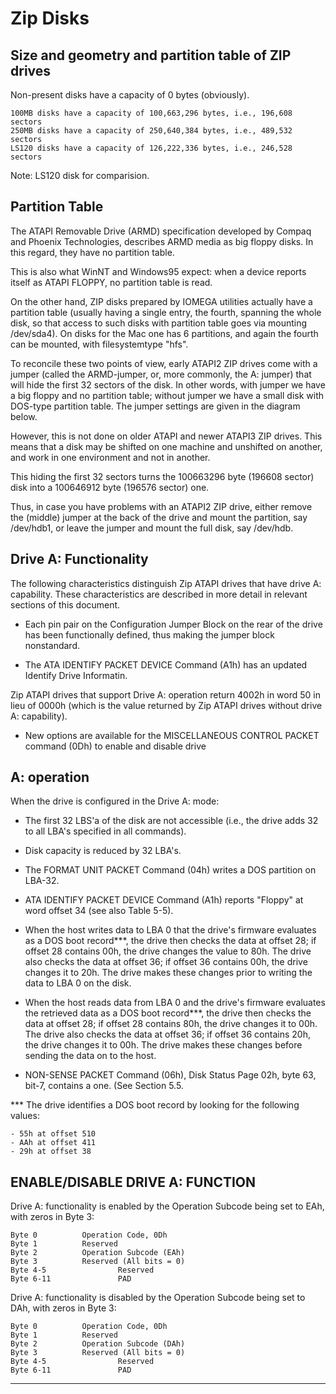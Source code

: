 # Zip Disks

## Size and geometry and partition table of ZIP drives

Non-present disks have a capacity of 0 bytes (obviously).

```
100MB disks have a capacity of 100,663,296 bytes, i.e., 196,608 sectors
250MB disks have a capacity of 250,640,384 bytes, i.e., 489,532 sectors
LS120 disks have a capacity of 126,222,336 bytes, i.e., 246,528 sectors
```
Note: LS120 disk for comparision.

## Partition Table

The ATAPI Removable Drive (ARMD) specification developed by Compaq and Phoenix Technologies, describes ARMD media as big floppy disks. In this regard, they have no partition table.

This is also what WinNT and Windows95 expect: when a device reports itself as ATAPI FLOPPY, no partition table is read.

On the other hand, ZIP disks prepared by IOMEGA utilities actually have a partition table (usually having a single entry, the fourth, spanning the whole disk, so that access to such disks with partition table goes via mounting /dev/sda4). 
On disks for the Mac one has 6 partitions, and again the fourth can be mounted, with filesystemtype "hfs".

To reconcile these two points of view, early ATAPI2 ZIP drives come with a jumper (called the ARMD-jumper, or, more commonly, the A: jumper) that will hide the first 32 sectors of the disk.
In other words, with jumper we have a big floppy and no partition table; without jumper we have a small disk with DOS-type partition table. The jumper settings are given in the diagram below.

However, this is not done on older ATAPI and newer ATAPI3 ZIP drives. This means that a disk may be shifted on one machine and unshifted on another, and work in one environment and not in another.

This hiding the first 32 sectors turns the 100663296 byte (196608 sector) disk into a 100646912 byte (196576 sector) one.

Thus, in case you have problems with an ATAPI2 ZIP drive, either remove the (middle) jumper at the back of the drive and mount the partition, say /dev/hdb1, or leave the jumper and mount the full disk, say /dev/hdb.

## Drive A: Functionality

The following characteristics distinguish Zip ATAPI drives that have drive A: capability. These characteristics are described in more detail in relevant sections of this document.

- Each pin pair on the Configuration Jumper Block on the rear of the drive has been functionally defined, thus making the jumper block nonstandard.

- The ATA IDENTIFY PACKET DEVICE Command (A1h) has an updated Identify Drive Informatin.

Zip ATAPI drives that support Drive A: operation return 4002h in word 50 in lieu of 0000h (which is the value returned by Zip ATAPI drives without drive A: capability).

* New options are available for the MISCELLANEOUS CONTROL PACKET command (0Dh) to enable and disable drive

## A: operation

When the drive is configured in the Drive A: mode:

* The first 32 LBS'a of the disk are not accessible (i.e., the drive adds 32 to all LBA's specified in all commands).
* Disk capacity is reduced by 32 LBA's.
* The FORMAT UNIT PACKET Command (04h) writes a DOS partition on LBA-32.
* ATA IDENTIFY PACKET DEVICE Command (A1h) reports "Floppy" at word offset 34 (see also Table 5-5).

* When the host writes data to LBA 0 that the drive's firmware evaluates as a DOS boot record***, the drive then checks the data at offset 28; if offset 28 contains
00h, the drive changes the value to 80h. The drive also checks the data at offset 36; if offset 36 contains 00h, the drive changes it to 20h. The drive makes these
changes prior to writing the data to LBA 0 on the disk.

* When the host reads data from LBA 0 and the drive's firmware evaluates the retrieved data as a DOS boot record***, the drive then checks the data at offset 28; if offset 28 contains 80h, the drive changes it to 00h.
The drive also checks the data at offset 36; if offset 36 contains 20h, the drive changes it to 00h. The drive makes these changes before sending the data on to the
host.

* NON-SENSE PACKET Command (06h), Disk Status Page 02h, byte 63, bit-7, contains a one. (See Section 5.5.

*** The drive identifies a DOS boot record by looking for the following values:

```
- 55h at offset 510
- AAh at offset 411
- 29h at offset 38
```

## ENABLE/DISABLE DRIVE A: FUNCTION

Drive A: functionality is enabled by the Operation Subcode being set to EAh, with zeros in Byte 3:

```
Byte 0          Operation Code, 0Dh
Byte 1          Reserved
Byte 2          Operation Subcode (EAh)
Byte 3          Reserved (All bits = 0)
Byte 4-5                Reserved
Byte 6-11               PAD
```
Drive A: functionality is disabled by the Operation
Subcode being set to DAh, with zeros in Byte 3:
```
Byte 0          Operation Code, 0Dh
Byte 1          Reserved
Byte 2          Operation Subcode (DAh)
Byte 3          Reserved (All bits = 0)
Byte 4-5                Reserved
Byte 6-11               PAD
```
---------------------------------------------------
